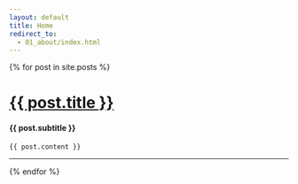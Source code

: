 ```yaml
---
layout: default
title: Home
redirect_to:
  - 01_about/index.html
---
```


<div class="posts">
  {% for post in site.posts %}
  <div class="post">
    <a name="{{ post.title | downcase | url_encode }}"><h1 class="post-title">
      <a href="{{ site.baseurl }}{{ post.url }}">
        {{ post.title }}
      </a>
    </h1>
    <h4> {{ post.subtitle }} </h4>

    {{ post.content }}

  </a>
  <hr class="lighter"/>

  {% endfor %}
</div>
